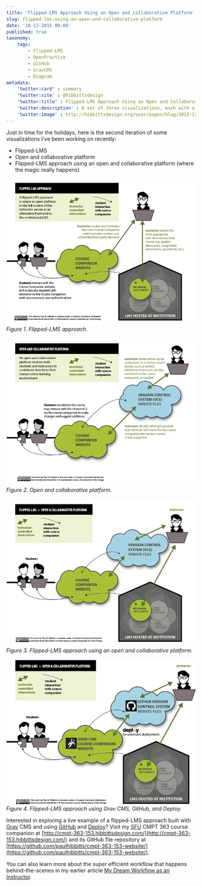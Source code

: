 ```yaml
---
title: 'Flipped-LMS Approach Using an Open and Collaborative Platform'
slug: flipped-lms-using-an-open-and-collaborative-platform
date: '18-12-2015 00:00'
published: true
taxonomy:
    tags:
        - Flipped-LMS
        - OpenPractice
        - GitHub
        - GravCMS
        - Diagram
metadata:
    'twitter:card' : summary
    'twitter:site' : @hibbittsdesign
    'twitter:title' : Flipped-LMS Approach Using an Open and Collaborative Platform
    'twitter:description' : A set of three visualizations, each with a Creative Commons (CC) license.
    'twitter:image' : http://hibbittsdesign.org/user/pages/blog/2015-12-18-flipped-lms-using-an-open-and-collaborative-platform/flipped-lms-open-collaborative-platform.png
---
```


Just in time for the holidays, here is the second iteration of some visualizations I've been working on recently:
* Flipped-LMS
* Open and collaborative platform
* Flipped-LMS approach using an open and collaborative platform (where the magic really happens)

![Flipped-LMS approach](flipped-lms.png)  
_Figure 1. Flipped-LMS approach._
<br><br>
![Open and collaborative platform](open-collaborative-platform.png)  
_Figure 2. Open and collaborative platform._
<br><br>
![Flipped-LMS approach using an open and collaborative platform](flipped-lms-open-collaborative-platform.png)  
_Figure 3. Flipped-LMS approach using an open and collaborative platform._
<br><br>
![Flipped-LMS approach using Grav, GitHub, and Deploy](flipped-lms-grav-github-deploy.png)  
_Figure 4. Flipped-LMS approach using Grav CMS, GitHub, and Deploy._

Interested in exploring a live example of a flipped-LMS approach built with [Grav](http://getgrav.org) CMS and using [GitHub](http:www.github.com) and [Deploy](http://deployhq.com)? Visit my [SFU](http://www.sfu.ca) CMPT 363 course companion at [http://cmpt-363-153.hibbittsdesign.com/](http://cmpt-363-153.hibbittsdesign.com/) and its GitHub file repository at [https://github.com/paulhibbitts/cmpt-363-153-website/](https://github.com/paulhibbitts/cmpt-363-153-website/).

You can also learn more about the super efficient workflow that happens behind-the-scenes in my earlier article [
My Dream Workflow as an Instructor](../my-dream-workflow-as-an-instructor).
